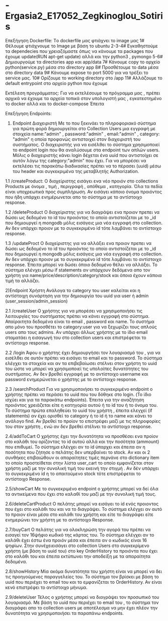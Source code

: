 # -Ergasia2_E17052_Zegkinoglou_Sotiris

Επεξήγηση Dockerfile: Tο dockerfile μας φτιάχνει το image μας
  1# Θέλουμε φτιάχνουμε το Image με βάση το ubuntu
  2-3-4# Εγκαθηστούμε τα dependecies που χρειαζόμαστε όπως να κάνουμε τα packages που έχουμε update(RUN apt-get update) αλλά και την python3 , pymongo 
  5-6# Δημιουργούμε τα directories app και app/data
  7# Κάνουμε copy το αρχείο python(service.py) μέσα στο directory app
  8# Προσθέτουμε το data μέσα στο directory data
  9# Κάνουμε expose το port 5000 για να τρέξει το service μας.
  10# Oρίζουμε το working directory στο /app
  11# Αλλάζουμε το default entrypoint στο αρχείο python που έχουμε
  
  
Eκτέλεση προγράμματος:
  Για να εκτελέσουμε το πρόγραμμα μας , πρέπει αρχικά να έχουμε τα αρχεία τοπικά στον υπολογιστή μας , εγκατεστημένο το docker αλλά και το docker-compose
  Έπειτα


Επεξήγηση Endpoints:

1) Endpoint Διαχειριστή
Με το που ξεκινάει το πληροφοριακό σύστημα για πρώτη φορά δημιουργείται στο Collection Users μια εγγραφή με στοιχεία name:"admin" , password:"admin" , email:"admin" , category:   "admin" η οποία προφανώς αντιστοιχεί στον διαχειριστή του συστήματος. Ο διαχειριστής για να εισέλθει το σύστημα χρησιμοποιεί το endpoint login που θα αναλύσουμε στα endpoint     των απλών users. Μόλις ο διαχειριστής κάνει login δέχεται ένα uuid που αντιστοίχει σε αυτόν λόγω της category:"admin" που έχει. Για να μπορέσει να εκτελέσει τις παρακάτω διαδικασίες πρέπει να το πέρασει (uuid) μέσω του header και συγκεκριμένα της μεταβλητής Authorization.

  1.1 /createProduct:
   O διαχείριστης εισάγει ενα νέο προιόν στο collections Products με όνομα , τιμή , περιγραφή , απόθεμα , κατηγορία. Όλα τα πεδία είναι υποχρεωτικά προς συμπλήρωση. Αν εισάγει   κάποιο όνομα προιόντος που ήδη υπάρχει ενημέρωνεται απο το σύστημα με το αντίστοιχο response.

  1.2 /deleteProduct
  O διαχείριστης για να διαγράψει ενα προιον πρεπει να δώσει ως δεδομένο το id του προιόντος το οποίο αντιστοίζεται με το _id που δημιουργεί η mongodb μόλις εισάγεις μια νέα         εγγραφή στο collection. Αν δεν υπάρχει προιον με το συγκεκριμένο id τότε λαμβάνει το αντίστοιχο response.
  
  1.3 /updateProct
   O διαχείριστης για να αλλάξει ενα προιον πρεπει να δώσει ως δεδομένο το id του προιόντος το οποίο αντιστοίζεται με το _id που δημιουργεί η mongodb μόλις εισάγεις μια νέα       εγγραφή στο collection. Αν δεν υπάρχει προιον με το συγκεκριμένο id τότε λαμβάνει το αντίστοιχο response. Έπειτα μπορεί να δώσει όποιο δεδομένο θέλει να αλλάξει. Το σύστημα   ελένχει μέσω if statements αν υπάρχουν δεδόμενα απο τον χρήστη για name/price/description/category/stock και όποια έχουν κάποια τιμή τα αλλάζει.
  
  
2)Endpoint Χρήστη
Ανάλογα το category του user καλείται και η αντίστοιχη συνάρτηση για την δημιουργία του uuid για user ή admin (user_session/admin_session)
 
  2.1 /createUser
  Ο χρήστης για να μπορέσει να χρησιμοποιήσει τις λειτουργίες του συστήματος πρέπει να κάνει εγγραφή στο σύστημα. Απαίραιτητα δεδομένα είναι το email , password και name. To  συστήμα απο μόνο του προσθέτει το category:user για να ξεχωρίζει τους απλούς users απο τους admins. Aν υπάρχει άλλως χρήστης με το ίδιο email σταματάει η εισαγωγή του στο collection users και επιστρέφεται το αντίστοιχο response.
  
  2.2 /login
  Άφου ο χρήστης έχει δημιουργήσει τον λογαριασμό του , για να εισέλθει σε αυτόν πρέπει να εισάγει το email και το password. Το σύστημα ελέγχει τα στοιχεία και αν τα επιβεβαίωσει στέλνει στον χρήστη το uuid του ώστε να μπορεί να χρησιμοποιεί τις υπολοίπες δυνατότητες του συστήματος. Αν δεν βρεθεί εγγραφή με το αντίστοιχο username και password ενημερώνεται ο χρήστης με το αντίστοιχο response.
  
  2.3 /searchProduct
  Για να χρησιμοποιήσει το συγκεκριμένο endpoint ο χρήστης πρέπει να περάσει το uuid που του δόθηκε στο login. (Το ίδιο ισχύει και για τα παρακάτω endpoints). Έπειτα για την αναζήτηση προιόντος χρειάζεται είτε η κατηγορία αυτού ή το id του ή το όνομα του. Το σύστημα πρώτα επαληθεύει το uuid του χρήστη , έπειτα ελεγχεί (if statements) αν έχει ορισθεί το category ή το id ή το name και κάνει το ανάλογο find. Αν βρεθεί το προίον το επιστρέφει μαζί με τις πληροφορίες του στον χρήστη , ενώ αν δεν βρεθεί στέλνει το αντίστοιχο response.
  
  2.4/addToCart
  Ο χρήστης έχει την δυνατότητα να προσθέσει ενα προίον στο καλάθι του ορίζοντας το id αυτού αλλά και την ποσότητα (ammount) που επιθυμεί. Το σύστημα ελέγχει αν το id ύπαρχει και έπειτα αν η ποσότητα που ζήτησε ο πελάτης δεν υπερβαίνει το stock. Aν και οι 2 συνθήκες επιβαιώθουν οι απαραίτητες τιμές περνάνε στο dictionary item το οποίο προστείθεται στην λίστα user_cart το οποίο εμφανίζεται στον χρήστη μαζί με την συνολική τιμή του εκεινή την στιγμή . Aν δέν υπάρχει το συγκεκριμένο id η το απαιτούμενο stock τότε επιστρέφεται το αντίστοιχο Response.
  
  2.5/showCart
  Με το συγκεκριμένο endpoint ο χρήστης μπορεί να δεί όλα τα αντικείμενα που έχει στο καλαθί του μαζί με την συνολική τιμή τους.
  
  2.6/deleteCartProduct
  Ο πελάτης μπορεί να εισάγει το id ενός προιοντος που έχει στο καλάθι του και να το διαγράψει. Το σύστημα ελέγχει αν αυτό το προιον είναι μέσα στο καλάθι του χρήστη και είτε το διαγράφει είτε ενημερώνει τον χρήστη με το αντίστοιχο Response.
  
  2.7/buyCart
  O πελάτης για να ολοκληρώση την αγορά του πρέπει να εισαγεί τον 16ψήφιο κωδικό της κάρτας του. Το σύστημα ελέγχει αν το καλάθι έχει έστω ένα προιόν μέσα και έπειτα αν ο κωδικός είναι 16 ψηφίων. Στην συνέχειεισάγει στο collection Users στο συγκεκρίμενο χρήστη (με βάση το uuid του) στο key OrderHistory τα προιόντα που έχει στο καλάθι του και έπειτα εκτύπωνει την αποδείξη με τα απαραίτητα δεδομένα.
  
  2.8/showHistory
  Μία ακόμα δυνατότητα του χρήστη είναι να μπορεί να δει τις προηγούμενες παραγγελείες του. Το σύστημα τον βρίσκει με βάση το uuid που περιέχει το email του και το εμφανίζεται το OrderHistory. Αν είναι κενό επιστρέφει το αντίστοιχο μήνυμα.
  
  2.9/deleteUser
  Τέλος ο χρήστης μπορεί να διαγράψει τον προσωπικό του λογαριασμό. Με βάση το uuid που περιέχει το email του , το σύστημα τον διαγράφει απο το collection users με αποτέλεσμα να μην έχει πλέον την δυνατότητα να χρησιμοποιήσει τα παραπάνω endpoints.
  
